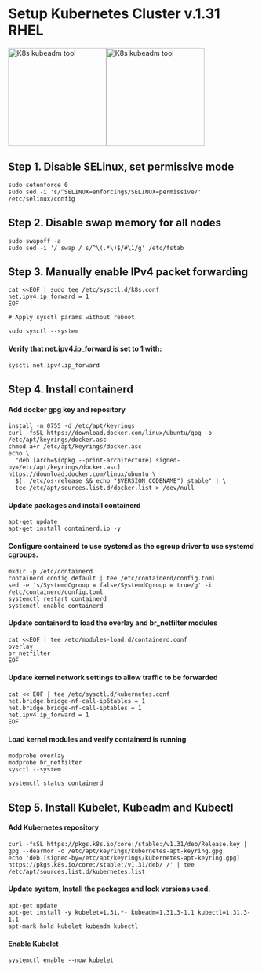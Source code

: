 # Setup Kubernetes Cluster v.1.31 RHEL
<img src="https://cdn.worldvectorlogo.com/logos/red-hat.svg" alt="K8s kubeadm tool" height="200"><img src="https://kubernetes.io/images/kubeadm-stacked-color.png" alt="K8s kubeadm tool" height="200">

## Step 1. Disable SELinux, set permissive mode
  ```
  sudo setenforce 0
  sudo sed -i 's/^SELINUX=enforcing$/SELINUX=permissive/' /etc/selinux/config
  ```

## Step 2. Disable swap memory for all nodes
  ```
  sudo swapoff -a
  sudo sed -i '/ swap / s/^\(.*\)$/#\1/g' /etc/fstab
  ```

## Step 3. Manually enable IPv4 packet forwarding

```
cat <<EOF | sudo tee /etc/sysctl.d/k8s.conf
net.ipv4.ip_forward = 1
EOF

# Apply sysctl params without reboot

sudo sysctl --system
```

<h4>Verify that net.ipv4.ip_forward is set to 1 with:</h4>

```
sysctl net.ipv4.ip_forward
```


## Step 4. Install containerd 
<h4>Add docker gpg key and repository</h4>

```
install -m 0755 -d /etc/apt/keyrings
curl -fsSL https://download.docker.com/linux/ubuntu/gpg -o /etc/apt/keyrings/docker.asc
chmod a+r /etc/apt/keyrings/docker.asc
echo \
  "deb [arch=$(dpkg --print-architecture) signed-by=/etc/apt/keyrings/docker.asc] https://download.docker.com/linux/ubuntu \
  $(. /etc/os-release && echo "$VERSION_CODENAME") stable" | \
  tee /etc/apt/sources.list.d/docker.list > /dev/null
```
<h4>Update packages and install containerd</h4>

```
apt-get update
apt-get install containerd.io -y
```
<h4>Configure containerd to use systemd as the cgroup driver to use systemd cgroups.</h4>

```
mkdir -p /etc/containerd
containerd config default | tee /etc/containerd/config.toml
sed -e 's/SystemdCgroup = false/SystemdCgroup = true/g' -i /etc/containerd/config.toml
systemctl restart containerd
systemctl enable containerd
```

<h4>Update containerd to load the overlay and br_netfilter modules</h4>

```
cat <<EOF | tee /etc/modules-load.d/containerd.conf
overlay
br_netfilter
EOF
```

<h4>Update kernel network settings to allow traffic to be forwarded</h4>

```
cat << EOF | tee /etc/sysctl.d/kubernetes.conf
net.bridge.bridge-nf-call-ip6tables = 1
net.bridge.bridge-nf-call-iptables = 1
net.ipv4.ip_forward = 1
EOF
```

<h4>Load kernel modules and verify containerd is running</h4>

```
modprobe overlay
modprobe br_netfilter
sysctl --system
```
```
systemctl status containerd
```

## Step 5.  Install Kubelet, Kubeadm and Kubectl
<h4>Add Kubernetes repository</h4>

```
curl -fsSL https://pkgs.k8s.io/core:/stable:/v1.31/deb/Release.key | gpg --dearmor -o /etc/apt/keyrings/kubernetes-apt-keyring.gpg
echo 'deb [signed-by=/etc/apt/keyrings/kubernetes-apt-keyring.gpg] https://pkgs.k8s.io/core:/stable:/v1.31/deb/ /' | tee /etc/apt/sources.list.d/kubernetes.list
```

<h4>Update system, Install the packages and lock versions used. </h4>

```
apt-get update
apt-get install -y kubelet=1.31.*- kubeadm=1.31.3-1.1 kubectl=1.31.3-1.1
apt-mark hold kubelet kubeadm kubectl
```
<h4>Enable Kubelet</h4>

```
systemctl enable --now kubelet
```

